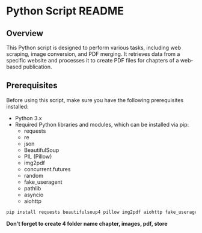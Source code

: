 # Python Script README

## Overview
This Python script is designed to perform various tasks, including web scraping, image conversion, and PDF merging. It retrieves data from a specific website and processes it to create PDF files for chapters of a web-based publication.

## Prerequisites
Before using this script, make sure you have the following prerequisites installed:

- Python 3.x
- Required Python libraries and modules, which can be installed via pip:
  - requests
  - re
  - json
  - BeautifulSoup
  - PIL (Pillow)
  - img2pdf
  - concurrent.futures
  - random
  - fake_useragent
  - pathlib
  - asyncio
  - aiohttp

```bash
pip install requests beautifulsoup4 pillow img2pdf aiohttp fake_useragent
```

__Don't forget to create 4 folder name chapter, images, pdf, store__
